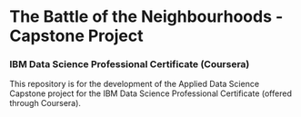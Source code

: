 # The Battle of the Neighbourhoods - Capstone Project
### IBM Data Science Professional Certificate (Coursera)
This repository is for the development of the Applied Data Science Capstone project for the IBM Data Science Professional Certificate (offered through Coursera).
